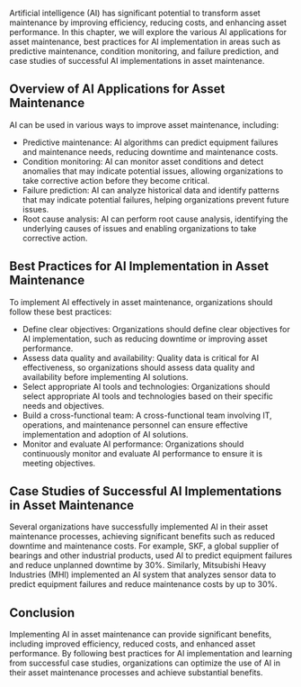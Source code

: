 
Artificial intelligence (AI) has significant potential to transform asset maintenance by improving efficiency, reducing costs, and enhancing asset performance. In this chapter, we will explore the various AI applications for asset maintenance, best practices for AI implementation in areas such as predictive maintenance, condition monitoring, and failure prediction, and case studies of successful AI implementations in asset maintenance.

Overview of AI Applications for Asset Maintenance
-------------------------------------------------

AI can be used in various ways to improve asset maintenance, including:

* Predictive maintenance: AI algorithms can predict equipment failures and maintenance needs, reducing downtime and maintenance costs.
* Condition monitoring: AI can monitor asset conditions and detect anomalies that may indicate potential issues, allowing organizations to take corrective action before they become critical.
* Failure prediction: AI can analyze historical data and identify patterns that may indicate potential failures, helping organizations prevent future issues.
* Root cause analysis: AI can perform root cause analysis, identifying the underlying causes of issues and enabling organizations to take corrective action.

Best Practices for AI Implementation in Asset Maintenance
---------------------------------------------------------

To implement AI effectively in asset maintenance, organizations should follow these best practices:

* Define clear objectives: Organizations should define clear objectives for AI implementation, such as reducing downtime or improving asset performance.
* Assess data quality and availability: Quality data is critical for AI effectiveness, so organizations should assess data quality and availability before implementing AI solutions.
* Select appropriate AI tools and technologies: Organizations should select appropriate AI tools and technologies based on their specific needs and objectives.
* Build a cross-functional team: A cross-functional team involving IT, operations, and maintenance personnel can ensure effective implementation and adoption of AI solutions.
* Monitor and evaluate AI performance: Organizations should continuously monitor and evaluate AI performance to ensure it is meeting objectives.

Case Studies of Successful AI Implementations in Asset Maintenance
------------------------------------------------------------------

Several organizations have successfully implemented AI in their asset maintenance processes, achieving significant benefits such as reduced downtime and maintenance costs. For example, SKF, a global supplier of bearings and other industrial products, used AI to predict equipment failures and reduce unplanned downtime by 30%. Similarly, Mitsubishi Heavy Industries (MHI) implemented an AI system that analyzes sensor data to predict equipment failures and reduce maintenance costs by up to 30%.

Conclusion
----------

Implementing AI in asset maintenance can provide significant benefits, including improved efficiency, reduced costs, and enhanced asset performance. By following best practices for AI implementation and learning from successful case studies, organizations can optimize the use of AI in their asset maintenance processes and achieve substantial benefits.
